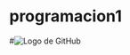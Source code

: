 # programacion1
#![Logo de GitHub](https://www.google.com/url?sa=i&url=https%3A%2F%2Fwww.pngwing.com%2Fes%2Ffree-png-yjemi&psig=AOvVaw2v4Kgf6CzNoKhVkqeAYepc&ust=1761373064711000&source=images&cd=vfe&opi=89978449&ved=0CBUQjRxqFwoTCKDim5CYvJADFQAAAAAdAAAAABAE)
